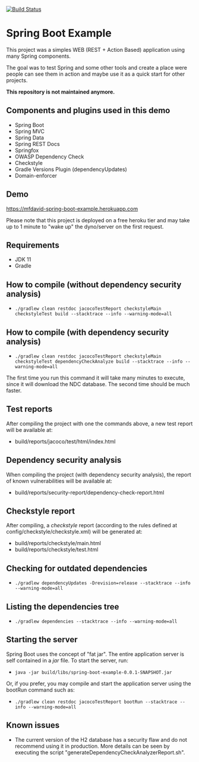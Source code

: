 [![Build Status](https://travis-ci.org/mfdavid/spring-boot-example.svg?branch=master)](https://travis-ci.org/mfdavid/spring-boot-example)

# Spring Boot Example
This project was a simples WEB (REST + Action Based) application using many Spring components.

The goal was to test Spring and some other tools and create a place were people can see them in action and maybe use it
as a quick start for other projects.

**This repository is not maintained anymore.**

## Components and plugins used in this demo
- Spring Boot
- Spring MVC
- Spring Data
- Spring REST Docs
- Springfox
- OWASP Dependency Check
- Checkstyle
- Gradle Versions Plugin (dependencyUpdates)
- Domain-enforcer

## Demo

https://mfdavid-spring-boot-example.herokuapp.com

Please note that this project is deployed on a free heroku tier and may take up to 1 minute to "wake up" the dyno/server on the first request.

## Requirements
- JDK 11
- Gradle

## How to compile (without dependency security analysis)
- ```./gradlew clean restdoc jacocoTestReport checkstyleMain checkstyleTest build --stacktrace --info --warning-mode=all```

## How to compile (with dependency security analysis)
- ```./gradlew clean restdoc jacocoTestReport checkstyleMain checkstyleTest dependencyCheckAnalyze build --stacktrace --info --warning-mode=all```

The first time you run this command it will take many minutes to execute, since it will download the NDC database.
The second time should be much faster.

## Test reports
After compiling the project with one the commands above, a new test report will be available at:
- build/reports/jacoco/test/html/index.html

## Dependency security analysis
When compiling the project (with dependency security analysis), the report of known vulnerabilities will be available
at:
- build/reports/security-report/dependency-check-report.html

## Checkstyle report
After compiling, a *checkstyle* report (according to the rules defined at 
config/checkstyle/checkstyle.xml) will be generated at:
- build/reports/checkstyle/main.html
- build/reports/checkstyle/test.html 

## Checking for outdated dependencies
- ```./gradlew dependencyUpdates -Drevision=release --stacktrace --info --warning-mode=all``` 

## Listing the dependencies tree
- ```./gradlew dependencies --stacktrace --info --warning-mode=all```

## Starting the server
Spring Boot uses the concept of "fat jar". The entire application server is self contained in a *jar* file.
To start the server, run:
- ```java -jar build/libs/spring-boot-example-0.0.1-SNAPSHOT.jar```

Or, if you prefer, you may compile and start the application server using the bootRun command such as:
- ```./gradlew clean restdoc jacocoTestReport bootRun --stacktrace --info --warning-mode=all```
 
## Known issues
- The current version of the H2 database has a security flaw and do not recommend using it in production. 
More details can be seen by executing the script  "generateDependencyCheckAnalyzerReport.sh".  
